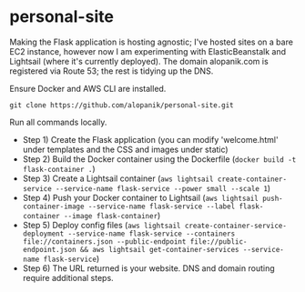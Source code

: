 # personal-site

Making the Flask application is hosting agnostic; I've hosted sites on a bare EC2 instance, however now I am experimenting with ElasticBeanstalk and Lightsail (where it's currently deployed). The domain alopanik.com is registered via Route 53; the rest is tidying up the DNS.

Ensure Docker and AWS CLI are installed.

```git clone https://github.com/alopanik/personal-site.git```

Run all commands locally.

- Step 1) Create the Flask application (you can modify 'welcome.html' under templates and the CSS and images under static)
- Step 2) Build the Docker container using the Dockerfile (```docker build -t flask-container .```)
- Step 3) Create a Lightsail container (```aws lightsail create-container-service --service-name flask-service --power small --scale 1```)
- Step 4) Push your Docker container to Lightsail (```aws lightsail push-container-image --service-name flask-service --label flask-container --image flask-container```)
- Step 5) Deploy config files (```aws lightsail create-container-service-deployment --service-name flask-service --containers file://containers.json --public-endpoint file://public-endpoint.json && aws lightsail get-container-services --service-name flask-service```)
- Step 6) The URL returned is your website. DNS and domain routing require additional steps.

